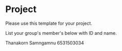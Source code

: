 Project
=============
Please use this template for your project.

List your group's member's below with ID and name.

Thanakorn Samngamnu 6531503034
